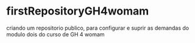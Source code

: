 # firstRepositoryGH4womam
criando um repositorio publico, para configurar e suprir as demandas do modulo dois do curso de GH 4 womam
